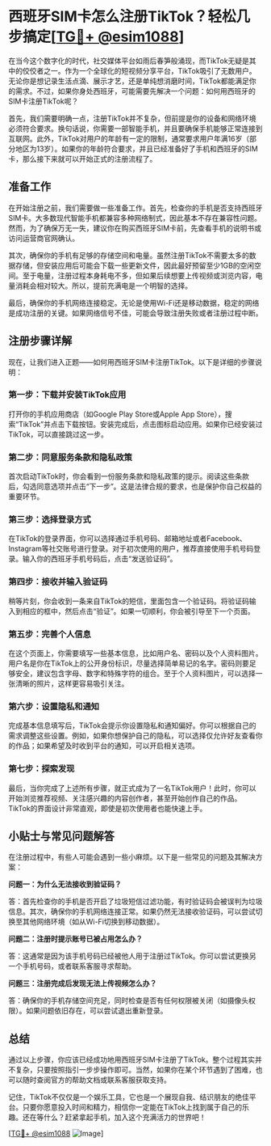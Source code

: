 # 西班牙SIM卡怎么注册TikTok？轻松几步搞定[[TG💪+ @esim1088](https://t.me/s/esim1088)]

在当今这个数字化的时代，社交媒体平台如雨后春笋般涌现，而TikTok无疑是其中的佼佼者之一。作为一个全球化的短视频分享平台，TikTok吸引了无数用户。无论你是想记录生活点滴、展示才艺，还是单纯想消磨时间，TikTok都能满足你的需求。不过，如果你身处西班牙，可能需要先解决一个问题：如何用西班牙的SIM卡注册TikTok呢？

首先，我们需要明确一点，注册TikTok并不复杂，但前提是你的设备和网络环境必须符合要求。换句话说，你需要一部智能手机，并且要确保手机能够正常连接到互联网。此外，TikTok对用户的年龄有一定的限制，通常要求用户年满16岁（部分地区为13岁）。如果你的年龄符合要求，并且已经准备好了手机和西班牙的SIM卡，那么接下来就可以开始正式的注册流程了。

## 准备工作

在开始注册之前，我们需要做一些准备工作。首先，检查你的手机是否支持西班牙SIM卡。大多数现代智能手机都兼容多种网络制式，因此基本不存在兼容性问题。然而，为了确保万无一失，建议你在购买西班牙SIM卡前，先查看手机的说明书或访问运营商官网确认。

其次，确保你的手机有足够的存储空间和电量。虽然注册TikTok不需要太多的数据存储，但安装应用后可能会下载一些更新文件，因此最好预留至少1GB的空闲空间。至于电量，注册过程本身耗电不多，但如果后续想要上传视频或浏览内容，电量消耗会相对较大。所以，提前充满电是一个明智的选择。

最后，确保你的手机网络连接稳定。无论是使用Wi-Fi还是移动数据，稳定的网络是成功注册的关键。如果网络信号不佳，可能会导致注册失败或者注册过程中断。

## 注册步骤详解

现在，让我们进入正题——如何用西班牙SIM卡注册TikTok。以下是详细的步骤说明：

### 第一步：下载并安装TikTok应用

打开你的手机应用商店（如Google Play Store或Apple App Store），搜索“TikTok”并点击下载按钮。安装完成后，点击图标启动应用。如果你已经安装过TikTok，可以直接跳过这一步。

### 第二步：同意服务条款和隐私政策

首次启动TikTok时，你会看到一份服务条款和隐私政策的提示。阅读这些条款后，勾选同意选项并点击“下一步”。这是法律合规的要求，也是保护你自己权益的重要环节。

### 第三步：选择登录方式

在TikTok的登录界面，你可以选择通过手机号码、邮箱地址或者Facebook、Instagram等社交账号进行登录。对于初次使用的用户，推荐直接使用手机号码登录。输入你的西班牙手机号码后，点击“发送验证码”。

### 第四步：接收并输入验证码

稍等片刻，你会收到一条来自TikTok的短信，里面包含一个验证码。将验证码输入到相应的框中，然后点击“验证”。如果一切顺利，你会被引导至下一个页面。

### 第五步：完善个人信息

在这个页面上，你需要填写一些基本信息，比如用户名、密码以及个人资料图片。用户名是你在TikTok上的公开身份标识，尽量选择简单易记的名字。密码则要足够安全，建议包含字母、数字和特殊字符的组合。至于个人资料图片，可以选择一张清晰的照片，这样更容易吸引关注。

### 第六步：设置隐私和通知

完成基本信息填写后，TikTok会提示你设置隐私和通知偏好。你可以根据自己的需求调整这些设置。例如，如果你想保护自己的隐私，可以选择仅允许好友查看你的作品；如果希望及时收到平台的通知，可以开启相关选项。

### 第七步：探索发现

最后，当你完成了上述所有步骤，就正式成为了一名TikTok用户！此时，你可以开始浏览推荐视频、关注感兴趣的内容创作者，甚至开始创作自己的作品。TikTok的界面设计非常直观，即使是初次使用者也能快速上手。

## 小贴士与常见问题解答

在注册过程中，有些人可能会遇到一些小麻烦。以下是一些常见的问题及其解决方案：

**问题一：为什么无法接收到验证码？**

答：首先检查你的手机是否开启了垃圾短信过滤功能，有时验证码会被误判为垃圾信息。其次，确保你的手机网络连接正常。如果仍然无法接收验证码，可以尝试切换至其他网络环境（如从Wi-Fi切换到移动数据）。

**问题二：注册时提示账号已被占用怎么办？**

答：这通常是因为该手机号码已经被他人用于注册过TikTok。你可以尝试更换另一个手机号码，或者联系客服寻求帮助。

**问题三：注册完成后发现无法上传视频怎么办？**

答：确保你的手机存储空间充足，同时检查是否有任何权限被关闭（如摄像头权限）。如果问题依旧存在，可以尝试退出重新登录。

## 总结

通过以上步骤，你应该已经成功地用西班牙SIM卡注册了TikTok。整个过程其实并不复杂，只要按照指引一步步操作即可。当然，如果你在某个环节遇到了困难，也可以随时查阅官方的帮助文档或联系客服获取支持。

记住，TikTok不仅仅是一个娱乐工具，它也是一个展现自我、结识朋友的绝佳平台。只要你愿意投入时间和精力，相信你一定能在TikTok上找到属于自己的乐趣。还在等什么？赶紧拿起手机，加入这个充满活力的世界吧！

[[TG💪+ @esim1088](https://t.me/s/esim1088) ![Image](https://i.postimg.cc/4NQfJmqS/Snipaste-2025-05-13-00-14-12.png)]